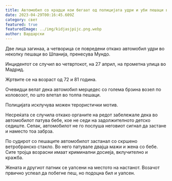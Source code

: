 ```yaml
---
title: Автомобил со крадци кои бегаат од полицијата удри и уби пешаци во Мадрид
date: 2023-04-29T00:16:45.609Z
category: свет
featured: true
featuredImage: ../img/kidjasjpijc.png.webp
author: Вардарски
---
```


Две лица загинаа, а четворица се повредени откако автомобил удри во неколку пешаци во Шпанија, пренесува Мундо.

Инцидентот се случил во четвртокот, на 27 април, на прометна улица во Мадрид.

Жртвите се на возраст од 72 и 81 година.

Очевидци велат дека автомобил мерцедес со голема брзина возел по коловозот, по што влетал во толпа пешаци.

Полицијата исклучува можен терористички мотив.

Несреќата се случила откако органите на редот забележале дека во автомобилот патува бебе, кое не седи на задолжителното детско седиште. Сепак, автомобилот не го послуша неговиот сигнал да застане и наместо тоа забрза.

По судирот со пешаците автомобилот застанал со скршено ветробранско стакло. Во него патувале двајца мажи и жена со бебе. Сите тројца возрасни имаат криминални досиеја, вклучително и кражба.

Жената и другиот патник се уапсени на местото на настанот. Возачот првично успеал да побегне пеш, но подоцна бил и уапсен.
